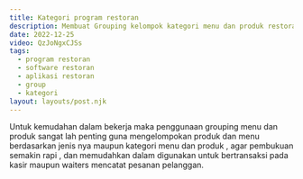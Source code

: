 ```yaml
---
title: Kategori program restoran
description: Membuat Grouping kelompok kategori menu dan produk restoran cafe rumah makan.
date: 2022-12-25
video: QzJoNgxCJSs
tags:
  - program restoran
  - software restoran
  - aplikasi restoran
  - group
  - kategori
layout: layouts/post.njk
---
```


Untuk kemudahan dalam bekerja maka penggunaan grouping menu dan produk sangat lah penting guna mengelompokan produk dan menu berdasarkan jenis nya maupun kategori menu dan produk , agar pembukuan semakin rapi , dan memudahkan dalam digunakan untuk bertransaksi pada kasir maupun waiters mencatat pesanan pelanggan.
